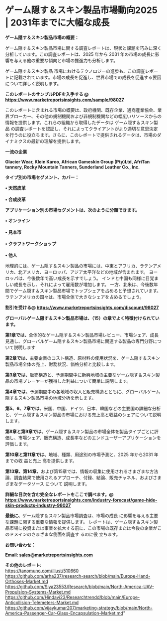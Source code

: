 # ゲーム隠す＆スキン製品市場動向2025 | 2031年までに大幅な成長

<strong><b>ゲーム隠す＆スキン製品市場の概要：</b></strong>

ゲーム隠す＆スキン製品市場に関する調査レポートは、現状と課題を巧みに深く分析しています。この調査レポートは、2025 年から 2031 年の市場の成長に影響を与える他の重要な傾向と市場の推進力も分析します。

ゲーム隠す＆スキン製品 市場におけるテクノロジーの進歩も、この調査レポートに記載されています。市場の成長を促進し、世界市場での成長を促進する要因について詳しく説明します。

<strong>このレポートのサンプルPDFを入手する @ <a href=https://www.marketreportsinsights.com/sample/98027>https://www.marketreportsinsights.com/sample/98027</a></strong>

このレポートに含まれる市場の概要は、政府機関、既存企業、通商産業協会、業界ブローカー、その他の規制機関および非規制機関などの幅広いリソースからの情報を提供します。これらの組織から取得したデータは ゲーム隠す＆スキン製品 の調査レポートを認証し、それによってクライアントがより適切な意思決定を行うのに役立ちます。さらに、このレポートで提供されるデータは、市場のダイナミクスの最新の理解を提供します。

<strong>一流の企業</strong>

<strong><b>Glacier Wear, Klein Karoo, African Gameskin Group (Pty)Ltd, AfriTan tannery, Rocky Mountain Tanners, Sunderland Leather Co., Inc.</b></strong>

<strong><b>タイプ別の市場セグメント、カバー：</b></strong>

<strong>• 天然皮革<br><br>• 合成皮革</strong>

<strong><b>アプリケーション別の市場セグメントは、次のように分類できます。</b></strong>

<strong>• オンライン<br><br>• 見本市<br><br>• クラフトワークショップ<br><br>• 他人</strong>

 地理的には、ゲーム隠す＆スキン製品の市場には、中東とアフリカ、ラテンアメリカ、北アメリカ、ヨーロッパ、アジア太平洋などの地域が含まれます。 ヨーロッパは、今後数年で高い成長を示すでしょう。 インドと中国も同様に目覚ましい成長を示し、それによって雇用数が増加します。 一方、北米は、今後数年間でゲーム隠す＆スキン製品市場でトップシェアを占めると予想されています。 ラテンアメリカの国々は、市場全体で大きなシェアを占めるでしょう。

<strong>割引を受ける@ <a href=https://www.marketreportsinsights.com/discount/98027>https://www.marketreportsinsights.com/discount/98027</a></strong>

<strong><b>グローバルゲーム隠す＆スキン製品市場は、（15）の章でよく特徴付けられています。</b></strong>

<strong><b>第</b></strong><strong><b>1章では、</b></strong>全体的なゲーム隠す＆スキン製品市場レビュー、市場シェア、成長見通し、グローバルゲーム隠す＆スキン製品市場に関連する製品の専門分野について説明します

<strong><b>第2章では、</b></strong>主要企業のコスト構造、原材料の使用状況を、ゲーム隠す＆スキン製品市場全体の売上、財務状況、価格分析と比較します。

<strong><b>第3章では、</b></strong>販売構造と、予測期間中に新興地域の主要なゲーム隠す＆スキン製品の市場プレーヤーが獲得した利益について簡単に説明します。

<strong><b>第4章では、</b></strong>予測期間中の各地域の収入と販売構造とともに、グローバルゲーム隠す＆スキン製品市場の地域分析を示します。

<strong><b>第5、6、7章では、</b></strong>米国、中国、ドイツ、日本、韓国などの主要国の詳細な分析と、ゲーム隠す＆スキン製品の市場における売上高と収益のシェアについて説明します。

<strong><b>第8章と第9章では、</b></strong>ゲーム隠す＆スキン製品の市場全体を製品タイプごとに評価し、市場シェア、販売構造、成長率などのエンドユーザーアプリケーションを評価します。

<strong><b>第10章と第11章では、</b></strong>地域、種類、用途別の市場予測と、2025 年から2031 年までの収 益と売上 高を提供します。

<strong><b>第13章、第14章、</b></strong>および第15章では、情報の収集に使用されるさまざまな方法論、調査結果で使用されるアプローチ、付録、結論、販売チャネル、およびさまざまなデータソース について 説明します。

<strong>詳細な目次を含む完全なレポートをここで調べます。@ <a href=https://www.marketreportsinsights.com/industry-forecast/game-hide-skin-products-industry-98027>https://www.marketreportsinsights.com/industry-forecast/game-hide-skin-products-industry-98027</a></strong>

<strong><b>最後に、</b></strong>ゲーム隠す＆スキン製品市場調査は、市場の成長 に影響を</a>与える主要な課題に関する重要な情報を提供します。 レポートは、ゲーム隠す＆スキン製品市場に投資または事業を拡大する前に、この市場の既存または今後の企業がこのドメインのさまざまな側面を調査す るのに役 立ちます。

<strong><b>お問い合わせ：</b></strong>

<strong>Email: </strong><a href=mailto:sales@marketreportsinsights.com><strong>sales@marketreportsinsights.com</strong></a>

<strong>その他のレポート:</strong>
<br>
<a href=https://tanomuno.com/illust/510660>https://tanomuno.com/illust/510660</a>
<br>
<a href=https://github.com/arha237/research-search/blob/main/Europe-Hand-Orthoses-Market.md>https://github.com/arha237/research-search/blob/main/Europe-Hand-Orthoses-Market.md</a>
<br>
<a href=https://github.com/Siya23553/Research/blob/main/North-America-UAV-Propulsion-Systems-Market.md>https://github.com/Siya23553/Research/blob/main/North-America-UAV-Propulsion-Systems-Market.md</a>
<br>
<a href=https://github.com/Hindavi23/Researchtrendd/blob/main/Europe-Anticollision-Telemeters-Market.md>https://github.com/Hindavi23/Researchtrendd/blob/main/Europe-Anticollision-Telemeters-Market.md</a>
<br>
<a href=https://github.com/vijaykumar207/marketing-strategy/blob/main/North-America-Passenger-Car-Glass-Encapsulation-Market.md>https://github.com/vijaykumar207/marketing-strategy/blob/main/North-America-Passenger-Car-Glass-Encapsulation-Market.md</a>"

